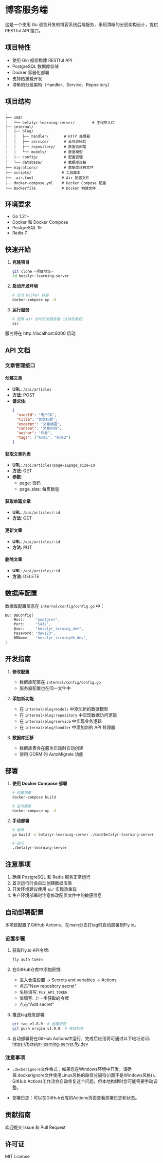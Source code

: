 # 博客服务端

这是一个使用 Go 语言开发的博客系统后端服务，采用清晰的分层架构设计，提供 RESTful API 接口。

## 项目特性

- 使用 Gin 框架构建 RESTful API
- PostgreSQL 数据库存储
- Docker 容器化部署
- 支持热重载开发
- 清晰的分层架构（Handler、Service、Repository）

## 项目结构

```
.
├── cmd/
│   └── betalyr-learning-server/        # 主程序入口
├── internal/
│   ├── blog/              
│   │   ├── handler/       # HTTP 处理器
│   │   ├── service/       # 业务逻辑层
│   │   ├── repository/    # 数据访问层
│   │   └── models/        # 数据模型
│   ├── config/            # 配置管理
│   └── database/          # 数据库连接
├── migrations/            # 数据库迁移文件
├── scripts/              # 工具脚本
├── .air.toml             # Air 配置文件
├── docker-compose.yml    # Docker Compose 配置
└── Dockerfile            # Docker 构建文件
```

## 环境要求

- Go 1.21+
- Docker 和 Docker Compose
- PostgreSQL 15
- Redis 7

## 快速开始

1. **克隆项目**
   ```bash
   git clone <项目地址>
   cd betalyr-learning-server
   ```

2. **启动开发环境**
   ```bash
   # 启动 Docker 容器
   docker-compose up -d
   ```

3. **运行服务**
   ```bash
   # 使用 air 启动开发服务器（支持热重载）
   air
   ```

服务将在 http://localhost:8000 启动

## API 文档

### 文章管理接口

#### 创建文章
- **URL**: `/api/articles`
- **方法**: POST
- **请求体**:
  ```json
  {
    "userId": "用户ID",
    "title": "文章标题",
    "excerpt": "文章摘要",
    "content": "文章内容",
    "author": "作者",
    "tags": ["标签1", "标签2"]
  }
  ```

#### 获取文章列表
- **URL**: `/api/articles?page=1&page_size=10`
- **方法**: GET
- **参数**:
  - page: 页码
  - page_size: 每页数量

#### 获取单篇文章
- **URL**: `/api/articles/:id`
- **方法**: GET

#### 更新文章
- **URL**: `/api/articles/:id`
- **方法**: PUT

#### 删除文章
- **URL**: `/api/articles/:id`
- **方法**: DELETE

## 数据库配置

数据库配置信息在 `internal/config/config.go` 中：

```go
DB: DBConfig{
    Host:     "postgres",
    Port:     "5432",
    User:     "betalyr_lerning_dev",
    Password: "dev123",
    DBName:   "betalyr_lerningdb_dev",
}
```

## 开发指南

1. **修改配置**
   - 数据库配置在 `internal/config/config.go`
   - 服务器配置也在同一文件中

2. **添加新功能**
   - 在 `internal/blog/models` 中添加新的数据模型
   - 在 `internal/blog/repository` 中实现数据访问逻辑
   - 在 `internal/blog/service` 中实现业务逻辑
   - 在 `internal/blog/handler` 中添加新的 API 处理器

3. **数据库迁移**
   - 数据库表会在服务启动时自动创建
   - 使用 GORM 的 AutoMigrate 功能

## 部署

1. **使用 Docker Compose 部署**
   ```bash
   # 构建镜像
   docker-compose build
   
   # 启动服务
   docker-compose up -d
   ```

2. **手动部署**
   ```bash
   # 编译
   go build -o betalyr-learning-server ./cmd/betalyr-learning-server
   
   # 运行
   ./betalyr-learning-server
   ```

## 注意事项

1. 确保 PostgreSQL 和 Redis 服务正常运行
2. 首次运行时会自动创建数据库表
3. 开发环境建议使用 `air` 实现热重载
4. 生产环境部署时注意修改配置文件中的敏感信息

## 自动部署配置

本项目配置了GitHub Actions，在main分支打tag时自动部署到Fly.io。

### 设置步骤

1. 获取Fly.io API令牌:
   ```bash
   fly auth token
   ```

2. 在GitHub仓库中添加密钥:
   - 进入仓库设置 -> Secrets and variables -> Actions
   - 点击"New repository secret"
   - 名称填写: `FLY_API_TOKEN`
   - 值填写: 上一步获取的令牌
   - 点击"Add secret"

3. 推送tag触发部署:
   ```bash
   git tag v1.0.0  # 创建标签
   git push origin v1.0.0  # 推送标签
   ```

4. 自动部署将在GitHub Actions中运行，完成后应用将可通过以下地址访问:
   https://betalyr-learning-server.fly.dev

### 注意事项

- `.dockerignore`文件格式：如果您在Windows环境中开发，请确保.dockerignore文件使用Linux风格的路径分隔符(/)而不是Windows风格(\)。GitHub Actions工作流会自动修复这个问题，但本地构建时您可能需要手动调整。

- 部署日志：可以在GitHub仓库的Actions页面查看部署日志和状态。

## 贡献指南

欢迎提交 Issue 和 Pull Request

## 许可证

MIT License